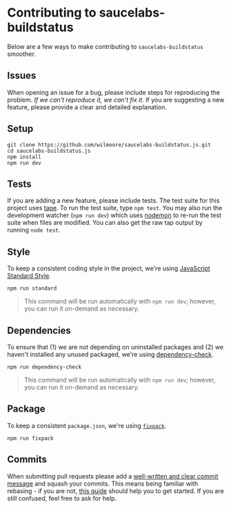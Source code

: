 # Contributing to saucelabs-buildstatus

Below are a few ways to make contributing to `saucelabs-buildstatus` smoother.

## Issues

When opening an issue for a bug, please include steps for reproducing the problem. _If we can't reproduce it, we can't fix it_. If you are suggesting a new feature, please provide a clear and detailed explanation.

## Setup

    git clone https://github.com/wilmoore/saucelabs-buildstatus.js.git
    cd saucelabs-buildstatus.js
    npm install
    npm run dev

## Tests

If you are adding a new feature, please include tests. The test suite for this project uses [tape](https://github.com/substack/tape). To run the test suite, type `npm test`. You may also run the development watcher (`npm run dev`) which uses [nodemon](http://nodemon.io) to re-run the test suite when files are modified. You can also get the raw tap output by running `node test`.

## Style

To keep a consistent coding style in the project, we're using [JavaScript Standard Style](https://github.com/feross/standard).

```shell
npm run standard
```
> This command will be run automatically with `npm run dev`; however, you can run it on-demand as necessary.

## Dependencies

To ensure that (1) we are not depending on uninstalled packages and (2) we haven't installed any unused packaged, we're using [dependency-check](https://www.npmjs.com/package/dependency-check).

```shell
npm run dependency-check
```
> This command will be run automatically with `npm run dev`; however, you can run it on-demand as necessary.

## Package

To keep a consistent `package.json`, we're using [`fixpack`](https://www.npmjs.com/package/fixpack).

```shell
npm run fixpack
```

## Commits

When submitting pull requests please add a [well-written and clear commit message](http://tbaggery.com/2008/04/19/a-note-about-git-commit-messages.html) and squash your commits. This means being familiar with rebasing - if you are not, [this guide](https://help.github.com/articles/about-git-rebase/) should help you to get started. If you are still confused, feel free to ask for help.
